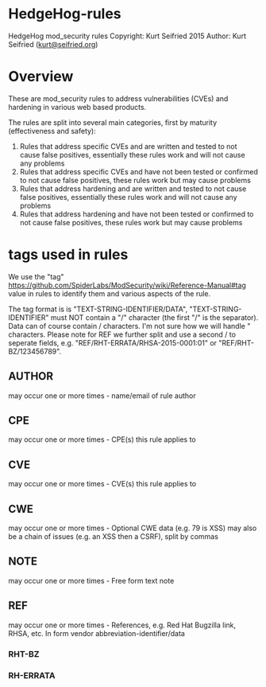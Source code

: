 # HedgeHog-rules
HedgeHog mod_security rules
Copyright: Kurt Seifried 2015
Author: Kurt Seifried (kurt@seifried.org)

# Overview

These are mod_security rules to address vulnerabilities (CVEs) and hardening in various web based products.

The rules are split into several main categories, first by maturity (effectiveness and safety):

1. Rules that address specific CVEs and are written and tested to not cause false positives, essentially these rules work and will not cause any problems
2. Rules that address specific CVEs and have not been tested or confirmed to not cause false positives, these rules work but may cause problems
3. Rules that address hardening and are written and   tested to not cause false positives, essentially these rules work and will not cause any problems
4. Rules that address hardening	and have not been tested or  confirmed to not cause false positives, these rules work but may cause problems

# tags used in rules

We use the "tag" https://github.com/SpiderLabs/ModSecurity/wiki/Reference-Manual#tag value in rules to identify	them and various aspects of the rule.

The tag format is is "TEXT-STRING-IDENTIFIER/DATA", "TEXT-STRING-IDENTIFIER" must NOT contain a "/" character (the first "/" is the separator). Data can of course contain / characters. I'm not sure how we will handle " characters. Please note for REF we further split and use a second / to seperate fields, e.g. "REF/RHT-ERRATA/RHSA-2015-0001:01" or "REF/RHT-BZ/123456789".

## AUTHOR 

may occur one or more times - name/email of rule author

## CPE 

may occur one or more times - CPE(s) this rule applies to

## CVE 

may occur one or more times - CVE(s) this rule applies to

## CWE 

may occur one or more times - Optional CWE data (e.g. 79 is XSS)
may also be a chain of issues (e.g. an XSS then a CSRF), split by commas

## NOTE 

may occur one or more times - Free form text note

## REF 

may occur one or more times - References, e.g. Red Hat Bugzilla link, RHSA, etc. In form vendor abbreviation-identifier/data

### RHT-BZ

### RH-ERRATA



